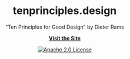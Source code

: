 <h1 align="center">
  tenprinciples.design
</h1>

<p align="center">
  "Ten Principles for Good Design" by Dieter Rams
</p>

<p align="center">
  <strong><a href="https://tenprinciples.design">Visit the Site</a></strong><br/>
</p>

<p align="center">
  <a href="https://github.com/joe-bell/tenprinciples.design/blob/main/LICENSE">
    <img alt="Apache 2.0 License" src="https://badgen.net/github/license/joe-bell/loading-disco" />
  </a>
</p>
